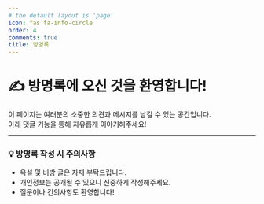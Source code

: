 ```yaml
---
# the default layout is 'page'
icon: fas fa-info-circle
order: 4
comments: true
title: 방명록
---
```


# ✍️ 방명록에 오신 것을 환영합니다!

이 페이지는 여러분의 소중한 의견과 메시지를 남길 수 있는 공간입니다.  
아래 댓글 기능을 통해 자유롭게 이야기해주세요!

---

### 💡 방명록 작성 시 주의사항

- 욕설 및 비방 글은 자제 부탁드립니다.  
- 개인정보는 공개될 수 있으니 신중하게 작성해주세요.  
- 질문이나 건의사항도 환영합니다!

<!-- 댓글 영역 커스터마이징을 위해 wrapping div 추가 -->
<div class="comment-area"></div>